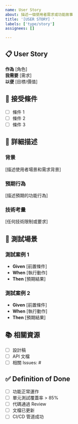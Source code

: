 ```yaml
---
name: User Story
about: 描述一個使用者需求或功能故事
title: '[USER STORY] '
labels: ['type/story']
assignees: []

---
```


## 📋 User Story

**作為** [角色]  
**我需要** [需求]  
**以便** [目標/價值]

## 🎯 接受條件

- [ ] 條件 1
- [ ] 條件 2
- [ ] 條件 3

## 📝 詳細描述

### 背景
[描述使用者場景和需求背景]

### 預期行為
[描述預期的功能行為]

### 技術考量
[任何技術限制或要求]

## 🧪 測試場景

### 測試案例 1
- **Given** [前置條件]
- **When** [執行動作]
- **Then** [預期結果]

### 測試案例 2
- **Given** [前置條件]
- **When** [執行動作]
- **Then** [預期結果]

## 📚 相關資源

- [ ] 設計稿
- [ ] API 文檔
- [ ] 相關 Issues: #

## ✅ Definition of Done

- [ ] 功能正常運作
- [ ] 單元測試覆蓋率 > 85%
- [ ] 代碼通過 Review
- [ ] 文檔已更新
- [ ] CI/CD 管道成功